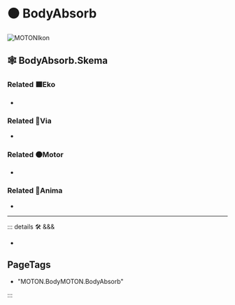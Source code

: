 # 🟠 <motor>BodyAbsorb</motor>

![MOTONIkon](/Ikon/MOTONs_Ikon.png)

## 🕸 BodyAbsorb.Skema

### Related 🟩<ekos>Eko</ekos>

-

### Related 🔻<via>Via</via>

-

### Related 🟠<motor>Motor</motor>

-

### Related 💜<anima>Anima</anima>

-

---

<!-- =================================================== -->
<!-- =================================================== -->
<!-- =================================================== -->
<!-- =================================================== -->
<!-- =================================================== -->
::: details 🛠 <dev>&&&</dev>

-

<h2>PageTags</h2>

- "MOTON.BodyMOTON.BodyAbsorb"

:::
